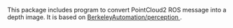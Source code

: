 This package includes program to convert PointCloud2 ROS message into a depth image. It is based on [BerkeleyAutomation/perception
](https://github.com/BerkeleyAutomation/perception). 
